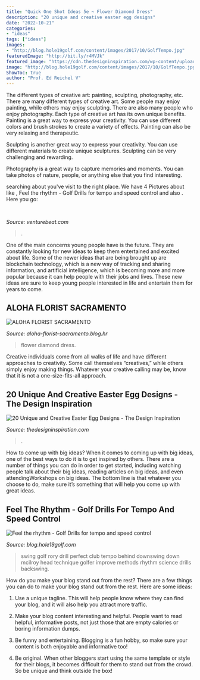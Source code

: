 ```yaml
---
title: "Quick One Shot Ideas 5e ~ Flower Diamond Dress"
description: "20 unique and creative easter egg designs"
date: "2022-10-21"
categories:
- "ideas"
tags: ["ideas"]
images:
- "http://blog.hole19golf.com/content/images/2017/10/GolfTempo.jpg"
featuredImage: "http://bit.ly/r4MVJk"
featured_image: "https://cdn.thedesigninspiration.com/wp-content/uploads/2014/04/Easter-Egg-Designs-001.jpg"
image: "http://blog.hole19golf.com/content/images/2017/10/GolfTempo.jpg"
ShowToc: true
author: "Prof. Ed Reichel V"
---
```



The different types of creative art: painting, sculpting, photography, etc.
There are many different types of creative art. Some people may enjoy painting, while others may enjoy sculpting. There are also many people who enjoy photography. Each type of creative art has its own unique benefits.
Painting is a great way to express your creativity. You can use different colors and brush strokes to create a variety of effects. Painting can also be very relaxing and therapeutic.

Sculpting is another great way to express your creativity. You can use different materials to create unique sculptures. Sculpting can be very challenging and rewarding.

Photography is a great way to capture memories and moments. You can take photos of nature, people, or anything else that you find interesting.

	

		
searching about  you've visit to the right place. We have 4 Pictures about  like , Feel the rhythm - Golf Drills for tempo and speed control and also . Here you go:
		
    
## 

<img loading=lazy src="https://venturebeat.com/wp-content/uploads/2020/05/hp-spring-4.jpg" onerror="this.onerror=null;this.src='https://tse1.mm.bing.net/th?id=OIP.5Eh6tApXNensZpKqgv-7wQHaEl&amp;pid=15.1';" alt="">

_Source: venturebeat.com_

>. 

	

One of the main concerns young people have is the future. They are constantly looking for new ideas to keep them entertained and excited about life. Some of the newer ideas that are being brought up are blockchain technology, which is a new way of tracking and sharing information, and artificial intelligence, which is becoming more and more popular because it can help people with their jobs and lives. These new ideas are sure to keep young people interested in life and entertain them for years to come.

    
## ALOHA FLORIST SACRAMENTO

<img loading=lazy src="http://bit.ly/r4MVJk" onerror="this.onerror=null;this.src='https://tse1.mm.bing.net/th?id=OIP.VvdVlf0nPR-GOk8ZFaTKBgAAAA&amp;pid=15.1';" alt="ALOHA FLORIST SACRAMENTO">

_Source: aloha-florist-sacramento.blog.hr_

>flower diamond dress. 

	

Creative individuals come from all walks of life and have different approaches to creativity. Some call themselves “creatives,” while others simply enjoy making things. Whatever your creative calling may be, know that it is not a one-size-fits-all approach.

    
## 20 Unique And Creative Easter Egg Designs - The Design Inspiration

<img loading=lazy src="https://cdn.thedesigninspiration.com/wp-content/uploads/2014/04/Easter-Egg-Designs-001.jpg" onerror="this.onerror=null;this.src='https://tse1.mm.bing.net/th?id=OIP.iy3q__Ln-x5stuSFv2JQzgHaFi&amp;pid=15.1';" alt="20 Unique and Creative Easter Egg Designs - The Design Inspiration">

_Source: thedesigninspiration.com_

>. 

	

How to come up with big ideas?
When it comes to coming up with big ideas, one of the best ways to do it is to get inspired by others. There are a number of things you can do in order to get started, including watching people talk about their big ideas, reading articles on big ideas, and even attendingWorkshops on big ideas. The bottom line is that whatever you choose to do, make sure it’s something that will help you come up with great ideas.

    
## Feel The Rhythm - Golf Drills For Tempo And Speed Control

<img loading=lazy src="http://blog.hole19golf.com/content/images/2017/10/GolfTempo.jpg" onerror="this.onerror=null;this.src='https://tse4.mm.bing.net/th?id=OIP.Qi4o16VXmfoOJXCocfnYmQHaDH&amp;pid=15.1';" alt="Feel the rhythm - Golf Drills for tempo and speed control">

_Source: blog.hole19golf.com_

>swing golf rory drill perfect club tempo behind downswing down mcilroy head technique golfer improve methods rhythm science drills backswing. 

	

How do you make your blog stand out from the rest?
There are a few things you can do to make your blog stand out from the rest. Here are some ideas: 
1. Use a unique tagline. This will help people know where they can find your blog, and it will also help you attract more traffic.

2. Make your blog content interesting and helpful. People want to read helpful, informative posts, not just those that are empty calories or boring information dumps.

3. Be funny and entertaining. Blogging is a fun hobby, so make sure your content is both enjoyable and informative too!

4. Be original. When other bloggers start using the same template or style for their blogs, it becomes difficult for them to stand out from the crowd. So be unique and think outside the box!


